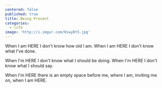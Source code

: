 ```yaml
---
centered: false
published: true
title: Being Present
categories:
  - life
image: 'http://i.imgur.com/0swyDt5.jpg'
---
```

When I am HERE
I don't know how old I am.
When I am HERE
I don't know what I've done.

When I'm HERE
I don't know what I should be doing.
When I'm HERE
I don't know what I should say.

When I'm HERE
there is an empty space before me,
where I am,
inviting me on,
when I am HERE.

